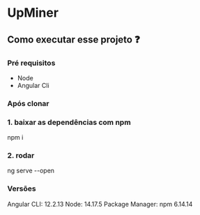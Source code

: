 # UpMiner
## Como executar esse projeto ❓
### Pré requisitos
- Node
- Angular Cli
### Após clonar
 
### 1. baixar as dependências com npm
npm i

### 2. rodar 
ng serve --open

### Versões
Angular CLI: 12.2.13
Node: 14.17.5
Package Manager: npm 6.14.14
